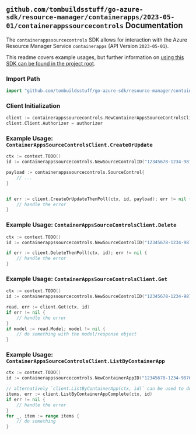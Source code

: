 
## `github.com/tombuildsstuff/go-azure-sdk/resource-manager/containerapps/2023-05-01/containerappssourcecontrols` Documentation

The `containerappssourcecontrols` SDK allows for interaction with the Azure Resource Manager Service `containerapps` (API Version `2023-05-01`).

This readme covers example usages, but further information on [using this SDK can be found in the project root](https://github.com/tombuildsstuff/go-azure-sdk/tree/main/docs).

### Import Path

```go
import "github.com/tombuildsstuff/go-azure-sdk/resource-manager/containerapps/2023-05-01/containerappssourcecontrols"
```


### Client Initialization

```go
client := containerappssourcecontrols.NewContainerAppsSourceControlsClientWithBaseURI("https://management.azure.com")
client.Client.Authorizer = authorizer
```


### Example Usage: `ContainerAppsSourceControlsClient.CreateOrUpdate`

```go
ctx := context.TODO()
id := containerappssourcecontrols.NewSourceControlID("12345678-1234-9876-4563-123456789012", "example-resource-group", "containerAppValue", "sourceControlValue")

payload := containerappssourcecontrols.SourceControl{
	// ...
}


if err := client.CreateOrUpdateThenPoll(ctx, id, payload); err != nil {
	// handle the error
}
```


### Example Usage: `ContainerAppsSourceControlsClient.Delete`

```go
ctx := context.TODO()
id := containerappssourcecontrols.NewSourceControlID("12345678-1234-9876-4563-123456789012", "example-resource-group", "containerAppValue", "sourceControlValue")

if err := client.DeleteThenPoll(ctx, id); err != nil {
	// handle the error
}
```


### Example Usage: `ContainerAppsSourceControlsClient.Get`

```go
ctx := context.TODO()
id := containerappssourcecontrols.NewSourceControlID("12345678-1234-9876-4563-123456789012", "example-resource-group", "containerAppValue", "sourceControlValue")

read, err := client.Get(ctx, id)
if err != nil {
	// handle the error
}
if model := read.Model; model != nil {
	// do something with the model/response object
}
```


### Example Usage: `ContainerAppsSourceControlsClient.ListByContainerApp`

```go
ctx := context.TODO()
id := containerappssourcecontrols.NewContainerAppID("12345678-1234-9876-4563-123456789012", "example-resource-group", "containerAppValue")

// alternatively `client.ListByContainerApp(ctx, id)` can be used to do batched pagination
items, err := client.ListByContainerAppComplete(ctx, id)
if err != nil {
	// handle the error
}
for _, item := range items {
	// do something
}
```
